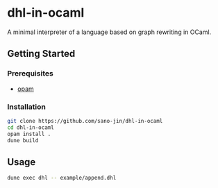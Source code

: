 # dhl-in-ocaml

A minimal interpreter of a language based on graph rewriting in OCaml.

## Getting Started
### Prerequisites
- [opam](https://opam.ocaml.org/)

### Installation
```bash
git clone https://github.com/sano-jin/dhl-in-ocaml
cd dhl-in-ocaml
opam install .
dune build
```

## Usage

```bash
dune exec dhl -- example/append.dhl
```

 
